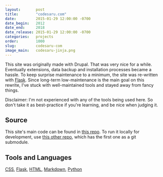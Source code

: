 ```yaml
---
layout:       post
title:        "codesaru.com"
date:         2015-01-29 12:00:00 -0700
date_begin:   2012
date_end:     2018
date_release: 2015-01-29 12:00:00 -0700
categories:   projects
order:        1000
slug:         codesaru-com
image_main:   codesaru-jinja.png
---
```

This site was originally made with Drupal.  That was very nice for a while.  Eventually extensions, data backup and installation processes became a hassle.  To keep surprise maintenance to a minimum, the site was re-written with [Flask][].  Since long-term low-maintenance is the main goal on this rewrite, I've stuck with well-maintained tools and stayed away from fancy things.

Disclaimer: I'm not experienced with any of the tools being used here.  So don't take it as best-practice if you're learning, and be nice when judging it.

## Source
This site's main code can be found in [this repo][codesaru.com repo].  To run it locally for development, use [this other repo][codesaru.com local repo], which has the first one as a git submodule.

## Tools and Languages
[CSS][], [Flask][], [HTML][], [Markdown][], [Python][]

[codesaru.com repo]: https://github.com/Akaito/codesaru.com
[codesaru.com local repo]: https://github.com/Akaito/codesaru.com-local
[css]: http://en.wikipedia.org/wiki/Cascading_Style_Sheets
[flask]: http://flask.pocoo.org/
[html]: http://en.wikipedia.org/wiki/HTML
[markdown]: http://daringfireball.net/projects/markdown/
[python]: https://www.python.org/
